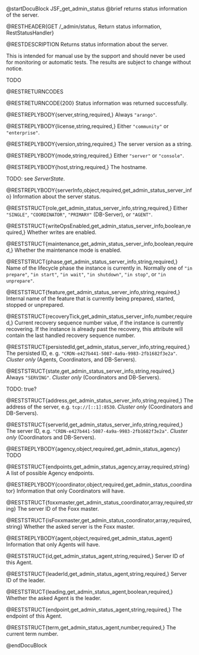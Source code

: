 
@startDocuBlock JSF_get_admin_status
@brief returns status information of the server.

@RESTHEADER{GET /_admin/status, Return status information, RestStatusHandler}

@RESTDESCRIPTION
Returns status information about the server.

This is intended for manual use by the support and should
never be used for monitoring or automatic tests. The results
are subject to change without notice.

TODO

@RESTRETURNCODES

@RESTRETURNCODE{200}
Status information was returned successfully.

@RESTREPLYBODY{server,string,required,}
Always `"arango"`.

@RESTREPLYBODY{license,string,required,}
Either `"community"` or `"enterprise"`.

@RESTREPLYBODY{version,string,required,}
The server version as a string.

@RESTREPLYBODY{mode,string,required,}
Either `"server"` or `"console"`.

@RESTREPLYBODY{host,string,required,}
The hostname.

TODO: see *ServerState*.

@RESTREPLYBODY{serverInfo,object,required,get_admin_status_server_info}
Information about the server status.

@RESTSTRUCT{role,get_admin_status_server_info,string,required,}
Either `"SINGLE"`, `"COORDINATOR"`, `"PRIMARY"` (DB-Server), or `"AGENT"`.

@RESTSTRUCT{writeOpsEnabled,get_admin_status_server_info,boolean,required,}
Whether writes are enabled.

@RESTSTRUCT{maintenance,get_admin_status_server_info,boolean,required,}
Whether the maintenance mode is enabled.

@RESTSTRUCT{phase,get_admin_status_server_info,string,required,}
Name of the lifecycle phase the instance is currently in. Normally one of
`"in prepare"`, `"in start"`, `"in wait"`, `"in shutdown"`, `"in stop"`,
or `"in unprepare"`.

@RESTSTRUCT{feature,get_admin_status_server_info,string,required,}
Internal name of the feature that is currently being prepared, started,
stopped or unprepared.

@RESTSTRUCT{recoveryTick,get_admin_status_server_info,number,required,}
Current recovery sequence number value, if the instance is currently recovering.
If the instance is already past the recovery, this attribute will contain the
last handled recovery sequence number.

@RESTSTRUCT{persistedId,get_admin_status_server_info,string,required,}
The persisted ID, e. g. `"CRDN-e427b441-5087-4a9a-9983-2fb1682f3e2a"`.
*Cluster only* (Agents, Coordinators, and DB-Servers).

@RESTSTRUCT{state,get_admin_status_server_info,string,required,}
Always `"SERVING"`.
*Cluster only* (Coordinators and DB-Servers).

TODO: true?

@RESTSTRUCT{address,get_admin_status_server_info,string,required,}
The address of the server, e.g. `tcp://[::1]:8530`.
*Cluster only* (Coordinators and DB-Servers).

@RESTSTRUCT{serverId,get_admin_status_server_info,string,required,}
The server ID, e.g. `"CRDN-e427b441-5087-4a9a-9983-2fb1682f3e2a"`.
*Cluster only* (Coordinators and DB-Servers).

@RESTREPLYBODY{agency,object,required,get_admin_status_agency}
TODO

@RESTSTRUCT{endpoints,get_admin_status_agency,array,required,string}
A list of possible Agency endpoints.

@RESTREPLYBODY{coordinator,object,required,get_admin_status_coordinator}
Information that only Coordinators will have.

@RESTSTRUCT{foxxmaster,get_admin_status_coordinator,array,required,string}
The server ID of the Foxx master.

@RESTSTRUCT{isFoxxmaster,get_admin_status_coordinator,array,required,string}
Whether the asked server is the Foxx master.

@RESTREPLYBODY{agent,object,required,get_admin_status_agent}
Information that only Agents will have.

@RESTSTRUCT{id,get_admin_status_agent,string,required,}
Server ID of this Agent.

@RESTSTRUCT{leaderId,get_admin_status_agent,string,required,}
Server ID of the leader.

@RESTSTRUCT{leading,get_admin_status_agent,boolean,required,}
Whether the asked Agent is the leader.

@RESTSTRUCT{endpoint,get_admin_status_agent,string,required,}
The endpoint of this Agent.

@RESTSTRUCT{term,get_admin_status_agent,number,required,}
The current term number.

@endDocuBlock
